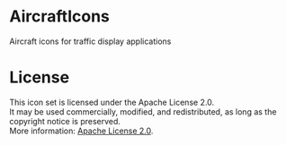 # AircraftIcons

Aircraft icons for traffic display applications


# License  

This icon set is licensed under the Apache License 2.0.  
It may be used commercially, modified, and redistributed, as long as the copyright notice is preserved.  
More information: [Apache License 2.0](http://www.apache.org/licenses/LICENSE-2.0).  




